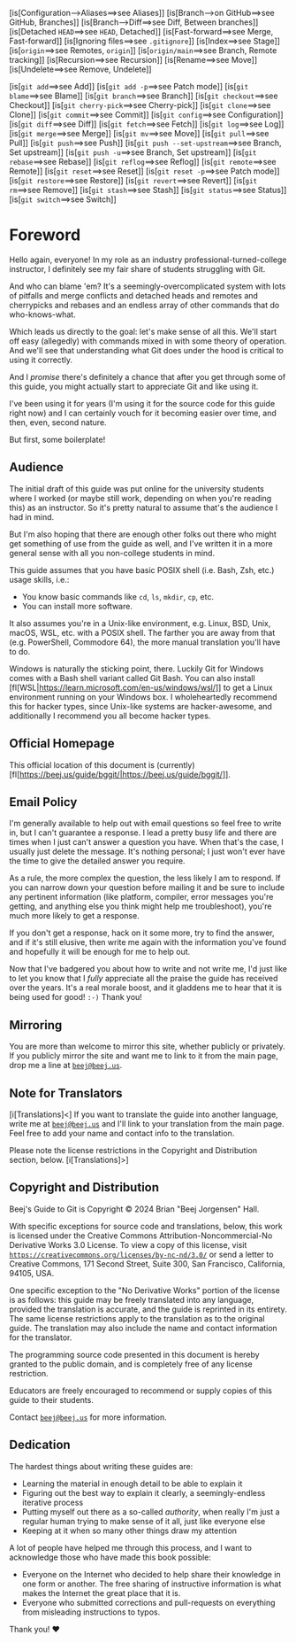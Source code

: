 <!-- Beej's guide to Git

# vim: ts=4:sw=4:nosi:et:tw=72
-->

<!-- No hyphenation -->
<!-- [nh[scalbn]] -->

<!-- Index see alsos -->
[is[Configuration-->Aliases==>see Aliases]]
[is[Branch-->on GitHub==>see GitHub, Branches]]
[is[Branch-->Diff==>see Diff, Between branches]]
[is[Detached `HEAD`==>see `HEAD`, Detached]]
[is[Fast-forward==>see Merge, Fast-forward]]
[is[Ignoring files==>see `.gitignore`]]
[is[Index==>see Stage]]
[is[`origin`==>see Remotes, `origin`]]
[is[`origin/main`==>see Branch, Remote tracking]]
[is[Recursion==>see Recursion]]
[is[Rename==>see Move]]
[is[Undelete==>see Remove, Undelete]]

[is[`git add`==>see Add]]
[is[`git add -p`==>see Patch mode]]
[is[`git blame`==>see Blame]]
[is[`git branch`==>see Branch]]
[is[`git checkout`==>see Checkout]]
[is[`git cherry-pick`==>see Cherry-pick]]
[is[`git clone`==>see Clone]]
[is[`git commit`==>see Commit]]
[is[`git config`==>see Configuration]]
[is[`git diff`==>see Diff]]
[is[`git fetch`==>see Fetch]]
[is[`git log`==>see Log]]
[is[`git merge`==>see Merge]]
[is[`git mv`==>see Move]]
[is[`git pull`==>see Pull]]
[is[`git push`==>see Push]]
[is[`git push --set-upstream`==>see Branch, Set upstream]]
[is[`git push -u`==>see Branch, Set upstream]]
[is[`git rebase`==>see Rebase]]
[is[`git reflog`==>see Reflog]]
[is[`git remote`==>see Remote]]
[is[`git reset`==>see Reset]]
[is[`git reset -p`==>see Patch mode]]
[is[`git restore`==>see Restore]]
[is[`git revert`==>see Revert]]
[is[`git rm`==>see Remove]]
[is[`git stash`==>see Stash]]
[is[`git status`==>see Status]]
[is[`git switch`==>see Switch]]


# Foreword

Hello again, everyone! In my role as an industry
professional-turned-college instructor, I definitely see my fair share
of students struggling with Git.

And who can blame 'em? It's a seemingly-overcomplicated system with lots
of pitfalls and merge conflicts and detached heads and remotes and
cherrypicks and rebases and an endless array of other commands that do
who-knows-what.

Which leads us directly to the goal: let's make sense of all this. We'll
start off easy (allegedly) with commands mixed in with some theory of
operation. And we'll see that understanding what Git does under the
hood is critical to using it correctly.

And I *promise* there's definitely a chance that after you get through
some of this guide, you might actually start to appreciate Git and like
using it.

I've been using it for years (I'm using it for the source code for this
guide right now) and I can certainly vouch for it becoming easier over
time, and then, even, second nature.

But first, some boilerplate!

## Audience

The initial draft of this guide was put online for the university
students where I worked (or maybe still work, depending on when you're
reading this) as an instructor. So it's pretty natural to assume that's
the audience I had in mind.

But I'm also hoping that there are enough other folks out there who
might get something of use from the guide as well, and I've written it
in a more general sense with all you non-college students in mind.

This guide assumes that you have basic POSIX shell (i.e. Bash, Zsh,
etc.) usage skills, i.e.:

* You know basic commands like `cd`, `ls`, `mkdir`, `cp`, etc.
* You can install more software.

It also assumes you're in a Unix-like environment, e.g. Linux, BSD,
Unix, macOS, WSL, etc. with a POSIX shell. The farther you are away from
that (e.g. PowerShell, Commodore 64), the more manual translation you'll
have to do.

Windows is naturally the sticking point, there. Luckily Git for Windows
comes with a Bash shell variant called Git Bash. You can also install
[fl[WSL|https://learn.microsoft.com/en-us/windows/wsl/]] to get a Linux
environment running on your Windows box. I wholeheartedly recommend this
for hacker types, since Unix-like systems are hacker-awesome, and
additionally I recommend you all become hacker types.

## Official Homepage

This official location of this document is (currently)
[fl[https://beej.us/guide/bggit/|https://beej.us/guide/bggit/]].

## Email Policy

I'm generally available to help out with email questions so feel free to
write in, but I can't guarantee a response. I lead a pretty busy life
and there are times when I just can't answer a question you have. When
that's the case, I usually just delete the message. It's nothing
personal; I just won't ever have the time to give the detailed answer
you require.

As a rule, the more complex the question, the less likely I am to
respond. If you can narrow down your question before mailing it and be
sure to include any pertinent information (like platform, compiler,
error messages you're getting, and anything else you think might help me
troubleshoot), you're much more likely to get a response.

If you don't get a response, hack on it some more, try to find the
answer, and if it's still elusive, then write me again with the
information you've found and hopefully it will be enough for me to help
out.

Now that I've badgered you about how to write and not write me, I'd just
like to let you know that I _fully_ appreciate all the praise the guide
has received over the years. It's a real morale boost, and it gladdens
me to hear that it is being used for good! `:-)` Thank you!

## Mirroring

You are more than welcome to mirror this site, whether publicly or
privately. If you publicly mirror the site and want me to link to it
from the main page, drop me a line at
[`beej@beej.us`](mailto:beej@beej.us).

## Note for Translators

[i[Translations]<]
If you want to translate the guide into another language, write me at
[`beej@beej.us`](mailto:beej@beej.us) and I'll link to your translation
from the main page. Feel free to add your name and contact info to the
translation.

Please note the license restrictions in the Copyright and Distribution
section, below.
[i[Translations]>]

## Copyright and Distribution

Beej's Guide to Git is Copyright © 2024 Brian "Beej Jorgensen" Hall.

With specific exceptions for source code and translations, below, this
work is licensed under the Creative Commons Attribution-Noncommercial-No
Derivative Works 3.0 License. To view a copy of this license, visit
[`https://creativecommons.org/licenses/by-nc-nd/3.0/`](https://creativecommons.org/licenses/by-nc-nd/3.0/)
or send a letter to Creative Commons, 171 Second Street, Suite 300, San
Francisco, California, 94105, USA.

One specific exception to the "No Derivative Works" portion of the
license is as follows: this guide may be freely translated into any
language, provided the translation is accurate, and the guide is
reprinted in its entirety. The same license restrictions apply to the
translation as to the original guide. The translation may also include
the name and contact information for the translator.

The programming source code presented in this document is hereby granted
to the public domain, and is completely free of any license restriction.

Educators are freely encouraged to recommend or supply copies of this
guide to their students.

Contact [`beej@beej.us`](mailto:beej@beej.us) for more information.

## Dedication

The hardest things about writing these guides are:

* Learning the material in enough detail to be able to explain it
* Figuring out the best way to explain it clearly, a seemingly-endless
  iterative process
* Putting myself out there as a so-called _authority_, when really
  I'm just a regular human trying to make sense of it all, just like
  everyone else
* Keeping at it when so many other things draw my attention

A lot of people have helped me through this process, and I want to
acknowledge those who have made this book possible:

* Everyone on the Internet who decided to help share their knowledge in
  one form or another. The free sharing of instructive information is
  what makes the Internet the great place that it is.
* Everyone who submitted corrections and pull-requests on everything
  from misleading instructions to typos.

Thank you! ♥
